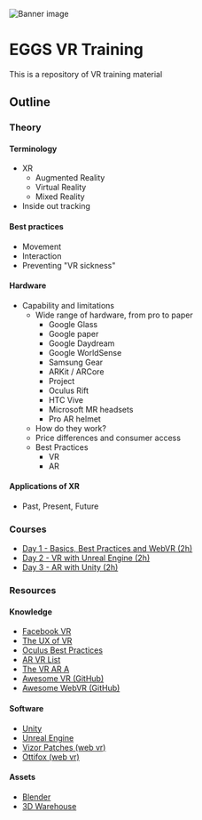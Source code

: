 ![Banner image](https://github.com/ballexman/EGGS-VR-Training/blob/master/Assets/eggs-vr-banner.png)

# EGGS VR Training
This is a repository of VR training material

## Outline

### Theory
#### Terminology
- XR
  - Augmented Reality 
  - Virtual Reality
  - Mixed Reality
- Inside out tracking

#### Best practices
- Movement
- Interaction
- Preventing "VR sickness"

#### Hardware
- Capability and limitations
  - Wide range of hardware, from pro to paper
    - Google Glass
    - Google paper
    - Google Daydream
    - Google WorldSense
    - Samsung Gear
    - ARKit / ARCore
    - Project
    - Oculus Rift
    - HTC Vive
    - Microsoft MR headsets
    - Pro AR helmet
  - How do they work?
  - Price differences and consumer access
  - Best Practices
    - VR
    - AR

#### Applications of XR
- Past, Present, Future

### Courses
- [Day 1 - Basics, Best Practices and WebVR (2h)](https://github.com/ballexman/EGGS-VR-Training/blob/master/Courses/Day%201.md)
- [Day 2 - VR with Unreal Engine (2h)](https://github.com/ballexman/EGGS-VR-Training/blob/master/Courses/Day%202.md)
- [Day 3 - AR with Unity (2h)](https://github.com/ballexman/EGGS-VR-Training/blob/master/Courses/Day%203.md)


### Resources
#### Knowledge
- [Facebook VR](http://facebook.design/vr)
- [The UX of VR](https://www.uxofvr.com/)
- [Oculus Best Practices](https://developer.oculus.com/design/latest/concepts/bp_intro/)
- [AR VR List](http://arvrlist.com/)
- [The VR AR A](http://www.thevrara.com/resources/)
- [Awesome VR (GitHub)](https://github.com/melbvr/awesome-VR)
- [Awesome WebVR (GitHub)](https://github.com/wizztjh/awesome-WebVR)

#### Software
- [Unity](https://unity3d.com/)
- [Unreal Engine](https://www.unrealengine.com/en-US/what-is-unreal-engine-4)
- [Vizor Patches (web vr)](https://patches.vizor.io/)
- [Ottifox (web vr)](http://ottifox.com/)

#### Assets
- [Blender](https://www.blender.org/features/)
- [3D Warehouse](https://3dwarehouse.sketchup.com/?hl=en)
